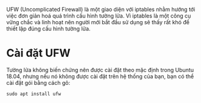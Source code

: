 UFW (Uncomplicated Firewall) là một giao diện với iptables nhằm hướng tới việc đơn giản hoá quá trình cấu hình tường lửa. Vì iptables là một công cụ vững chắc và linh hoạt nên người mới bắt đầu sử dụng sẽ thấy rất khó để thiết lập đúng cấu hình tường lửa.

# Cài đặt UFW

Tường lửa không biến chứng nên được cài đặt theo mặc định trong Ubuntu 18.04, nhưng nếu nó không được cài đặt trên hệ thống của bạn, bạn có thể cài đặt gói bằng cách gõ:

`sudo apt install ufw`
